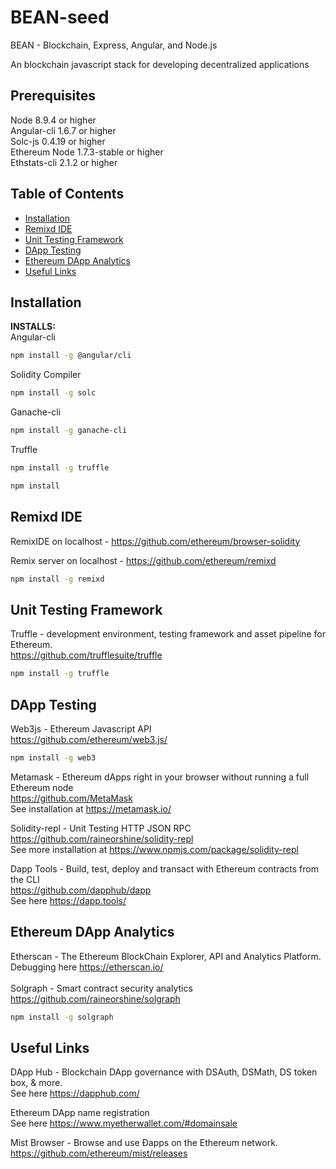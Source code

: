 # BEAN-seed
BEAN - Blockchain, Express, Angular, and Node.js 

An blockchain javascript stack for developing decentralized applications
## Prerequisites

Node 8.9.4 or higher </br>
Angular-cli 1.6.7 or higher </br>
Solc-js 0.4.19 or higher </br>
Ethereum Node 1.7.3-stable or higher </br>
Ethstats-cli 2.1.2 or higher </br>

## Table of Contents

* [Installation](#installation)
* [Remixd IDE](#remixd-ide)
* [Unit Testing Framework](#unit-testing-framework)
* [DApp Testing](#dapp-testing)
* [Ethereum DApp Analytics](#ethereum-dapp-analytics)
* [Useful Links](#useful-links)

## Installation

**INSTALLS:** </br>
Angular-cli
```bash
npm install -g @angular/cli
```
Solidity Compiler </br>
```bash
npm install -g solc
```
Ganache-cli
```bash
npm install -g ganache-cli
```
Truffle
```bash
npm install -g truffle
```

```bash
npm install
```

## Remixd IDE
RemixIDE on localhost - https://github.com/ethereum/browser-solidity

Remix server on localhost - https://github.com/ethereum/remixd
```bash
npm install -g remixd
```

## Unit Testing Framework 
Truffle - development environment, testing framework and asset pipeline for Ethereum. </br> https://github.com/trufflesuite/truffle
```bash
npm install -g truffle
```

## DApp Testing
 Web3js - Ethereum Javascript API </br>
 https://github.com/ethereum/web3.js/
 ```bash
 npm install -g web3
 ```
Metamask - Ethereum dApps right in your browser without running a full Ethereum node </br>
https://github.com/MetaMask </br>
See installation at https://metamask.io/ </br>

Solidity-repl - Unit Testing HTTP JSON RPC </br>
https://github.com/raineorshine/solidity-repl </br>
See more installation at https://www.npmjs.com/package/solidity-repl </br>

Dapp Tools - Build, test, deploy and transact with Ethereum contracts from the CLI </br>
https://github.com/dapphub/dapp </br>
See here https://dapp.tools/ 

## Ethereum DApp Analytics
Etherscan - The Ethereum BlockChain Explorer, API and Analytics Platform. </br>
Debugging here https://etherscan.io/ </br>
</br>
Solgraph - Smart contract security analytics </br>
https://github.com/raineorshine/solgraph </br>
```bash
npm install -g solgraph
```

## Useful Links
DApp Hub - Blockchain DApp governance with DSAuth, DSMath, DS token box, & more. </br>
See here https://dapphub.com/ 

Ethereum DApp name registration </br>
See here https://www.myetherwallet.com/#domainsale

Mist Browser - Browse and use Ðapps on the Ethereum network. </br>
https://github.com/ethereum/mist/releases
